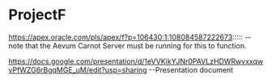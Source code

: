 # ProjectF
https://apex.oracle.com/pls/apex/f?p=106430:1:108084587222673:::::
--note that the Aevum Carnot Server must be running for this to function.

https://docs.google.com/presentation/d/1eVVKikYJNr0PAVLzHDWRwvxxqwvPfWZG6rBgqMGE_uM/edit?usp=sharing
--Presentation document